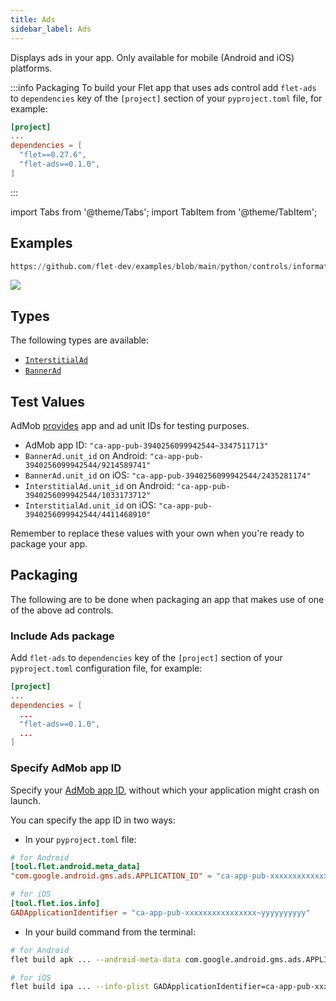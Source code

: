 ```yaml
---
title: Ads
sidebar_label: Ads
---
```


Displays ads in your app. Only available for mobile (Android and iOS) platforms.

:::info Packaging
To build your Flet app that uses ads control add `flet-ads` to `dependencies` key of the `[project]` section of your `pyproject.toml` file, for
example:

```toml
[project]
...
dependencies = [
  "flet==0.27.6",
  "flet-ads==0.1.0",
]
```
:::

import Tabs from '@theme/Tabs';
import TabItem from '@theme/TabItem';

## Examples


```python reference
https://github.com/flet-dev/examples/blob/main/python/controls/information-displays/ads/ads-basic-example.py
```

<img src="/img/docs/controls/ads/ads.gif" className="screenshot-20" />

## Types
The following types are available:

- [`InterstitialAd`](/docs/controls/interstitialad)
- [`BannerAd`](/docs/controls/bannerad)

## Test Values
AdMob [provides](https://developers.google.com/admob/flutter/banner#always_test_with_test_ads) app and ad unit IDs for testing purposes. 

- AdMob app ID: `"ca-app-pub-3940256099942544~3347511713"`
- `BannerAd.unit_id` on Android: `"ca-app-pub-3940256099942544/9214589741"`
- `BannerAd.unit_id` on iOS: `"ca-app-pub-3940256099942544/2435281174"`
- `InterstitialAd.unit_id` on Android: `"ca-app-pub-3940256099942544/1033173712"`
- `InterstitialAd.unit_id` on iOS: `"ca-app-pub-3940256099942544/4411468910"`

Remember to replace these values with your own when you're ready to package your app.

## Packaging
The following are to be done when packaging an app that makes use of one of the above ad controls.

### Include Ads package
Add `flet-ads` to `dependencies` key of the `[project]` section of your `pyproject.toml` configuration file, for example:

```toml
[project]
...
dependencies = [
  ...
  "flet-ads==0.1.0",
  ...
]
```

### Specify AdMob app ID
Specify your [AdMob app ID](https://support.google.com/admob/answer/7356431), without which your application might crash on launch.

You can specify the app ID in two ways:
- In your `pyproject.toml` file:
```toml
# for Android
[tool.flet.android.meta_data]
"com.google.android.gms.ads.APPLICATION_ID" = "ca-app-pub-xxxxxxxxxxxxxxxx~yyyyyyyyyy"

# for iOS
[tool.flet.ios.info]
GADApplicationIdentifier = "ca-app-pub-xxxxxxxxxxxxxxxx~yyyyyyyyyy"
```

- In your build command from the terminal:
```bash
# for Android
flet build apk ... --android-meta-data com.google.android.gms.ads.APPLICATION_ID=ca-app-pub-xxxxxxxxxxxxxxxx~yyyyyyyyyy

# for iOS
flet build ipa ... --info-plist GADApplicationIdentifier=ca-app-pub-xxxxxxxxxxxxxxxx~yyyyyyyyyy
```
